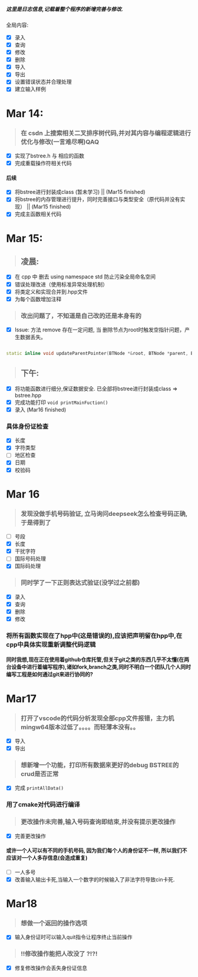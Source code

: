 ﻿##### 这里是日志信息,记载着整个程序的新增完善与修改.  

全局内容:
- [x] 录入
- [x] 查询
- [x] 修改
- [x] 删除
- [x] 导入
- [x] 导出
- [x] 设置错误状态并合理处理
- [x] 建立输入样例
# Mar 14:
>### 在 csdn 上搜索相关二叉排序树代码,并对其内容与编程逻辑进行优化与修改(一言难尽啊)QAQ
- [x] 实现了bstree.h 与 相应的函数
- [x] 完成重载操作符相关代码
#### 后续
- [X] 将bstree进行封装成class (暂未学习) || (Mar15 finished)
- [X] 将bstree的内存管理进行提升，同时完善接口与类型安全（原代码并没有实现） || (Mar15 finished)
- [x] 完成主函数相关代码

# Mar 15:
>## 凌晨:
- [x] 在 cpp 中 删去 using namespace std 防止污染全局命名空间
- [x] 错误处理改进（使用标准异常处理机制）
- [x] 将类定义和实现合并到.hpp文件 
- [x] 为每个函数增加注释
>### 改出问题了，不知道是自己改的还是本身有的
- [x] Issue: 方法 remove 存在一定问题, 当 删除节点为root时触发空指针问题，产生数据丢失。
``` cpp

static inline void updateParentPointer(BTNode *&root, BTNode *parent, BTNode *target, BTNode *newChild)

```
>## 下午:
- [X] 将功能函数进行细分,保证数据安全. 已全部将bstree进行封装成class => bstree.hpp
- [x] 完成功能打印 `void printMainFuction()`
- [x] 录入 (Mar16 finished)
### 具体身份证检查
- [x] 长度
- [x] 字符类型
- [ ] 地区检查
- [x] 日期
- [x] 校验码
  
# Mar 16
>### 发现没做手机号码验证, 立马询问deepseek怎么检查号码正确, 于是得到了
- [ ] 号段
- [x] 长度
- [x] 干扰字符
- [ ] 国际号码处理
- [x] 国际码处理
>### 同时学了一下正则表达式验证(没学过之前都)
- [x] 录入
- [x] 查询
- [x] 删除
- [x] 修改
### 将所有函数实现在了hpp中(这是错误的),应该把声明留在hpp中,在cpp中具体实现重新调整代码逻辑

#### 同时我想,现在正在使用着github仓库托管,但关于git之类的东西几乎不太懂(在两台设备中进行着编写程序),诸如fork,branch之类,同时不明白一个团队几个人同时编写工程是如何通过git来进行协同的?

# Mar17
>### 打开了vscode的代码分析发现全部cpp文件报错，主力机mingw64版本过低了。。。。而轻薄本没有。。 
- [x] 导入
- [x] 导出 
>### 想新增一个功能，打印所有数据来更好的debug BSTREE的crud是否正常
- [x] 完成 ``` printAllData() ```
### 用了cmake对代码进行编译
>### 更改操作未完善,输入号码查询即结束,并没有提示更改操作
- [x] 完善更改操作
#### 或许一个人可以有不同的手机号码, 因为我们每个人的身份证不一样, 所以我们不应该对一个人多存信息(会造成重复)
- [ ] 一人多号
- [x] 改善输入输出卡死,当输入一个数字的时候输入了非法字符导致cin卡死.
  
# Mar18
>### 想做一个返回的操作选项
- [x] 输入身份证时可以输入quit指令让程序终止当前操作
>### !!修改操作能把人改没了 ?!?!
- [x] 修复修改操作会丢失身份证信息